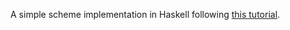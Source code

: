 
A simple scheme implementation in Haskell following [this tutorial][tutorial].

[tutorial]: https://en.wikibooks.org/wiki/Write_Yourself_a_Scheme_in_48_Hours
